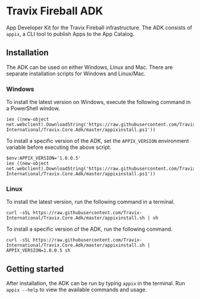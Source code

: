 # Travix Fireball ADK 
App Developer Kit for the Travix Fireball infrastructure. The ADK consists of `appix`, a CLI tool to publish Apps to the App Catalog. 

## Installation
The ADK can be used on either Windows, Linux and Mac. There are separate installation scripts for Windows and Linux/Mac.

### Windows
To install the latest version on Windows, execute the following command in a PowerShell window.

```
iex ((new-object net.webclient).DownloadString('https://raw.githubusercontent.com/Travix-International/Travix.Core.Adk/master/appixinstall.ps1'))
```

To install a specific version of the ADK, set the `APPIX_VERSION` environment variable before executing the above script.

```
$env:APPIX_VERSION='1.0.0.5'
iex ((new-object net.webclient).DownloadString('https://raw.githubusercontent.com/Travix-International/Travix.Core.Adk/master/appixinstall.ps1'))
```

### Linux

To install the latest version, run the following command in a terminal.

```
curl -sSL https://raw.githubusercontent.com/Travix-International/Travix.Core.Adk/master/appixinstall.sh | sh
```

To install a specific version of the ADK, run the following command.

```
curl -sSL https://raw.githubusercontent.com/Travix-International/Travix.Core.Adk/master/appixinstall.sh | APPIX_VERSION=1.0.0.5 sh
```

## Getting started

After installation, the ADK can be run by typing `appix` in the terminal. Run `appix --help` to view the available commands and usage.
